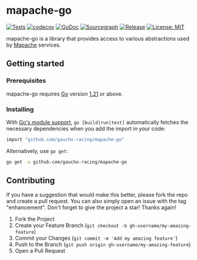 # mapache-go

[![Tests](https://github.com/Gaucho-Racing/mapache-go/actions/workflows/test.yml/badge.svg)](https://github.com/Gaucho-Racing/mapache-go/actions/workflows/test.yml)
[![codecov](https://codecov.io/gh/Gaucho-Racing/mapache-go/graph/badge.svg?token=rwjYzu27qX)](https://codecov.io/gh/Gaucho-Racing/mapache-go)
[![GoDoc](https://pkg.go.dev/badge/github.com/gaucho-racing/mapache-go?status.svg)](https://pkg.go.dev/github.com/gaucho-racing/mapache-go?tab=doc)
[![Sourcegraph](https://sourcegraph.com/github.com/gaucho-racing/mapache-go/-/badge.svg)](https://sourcegraph.com/github.com/gaucho-racing/mapache-go?badge)
[![Release](https://img.shields.io/github/release/gaucho-racing/mapache-go.svg?style=flat-square)](https://github.com/gaucho-racing/mapache-go/releases)
[![License: MIT](https://img.shields.io/badge/License-MIT-yellow.svg)](https://opensource.org/licenses/MIT)

mapache-go is a library that provides access to various abstractions used by [Mapache](https://github.com/gaucho-racing/mapache) services.

## Getting started

### Prerequisites

mapache-go requires [Go](https://go.dev/) version [1.21](https://go.dev/doc/devel/release#go1.21.0) or above.

### Installing

With [Go's module support](https://go.dev/wiki/Modules#how-to-use-modules), `go [build|run|test]` automatically fetches the necessary dependencies when you add the import in your code:

```sh
import "github.com/gaucho-racing/mapache-go"
```

Alternatively, use `go get`:

```sh
go get -u github.com/gaucho-racing/mapache-go
```

## Contributing

If you have a suggestion that would make this better, please fork the repo and create a pull request. You can also simply open an issue with the tag "enhancement".
Don't forget to give the project a star! Thanks again!

1. Fork the Project
2. Create your Feature Branch (`git checkout -b gh-username/my-amazing-feature`)
3. Commit your Changes (`git commit -m 'Add my amazing feature'`)
4. Push to the Branch (`git push origin gh-username/my-amazing-feature`)
5. Open a Pull Request